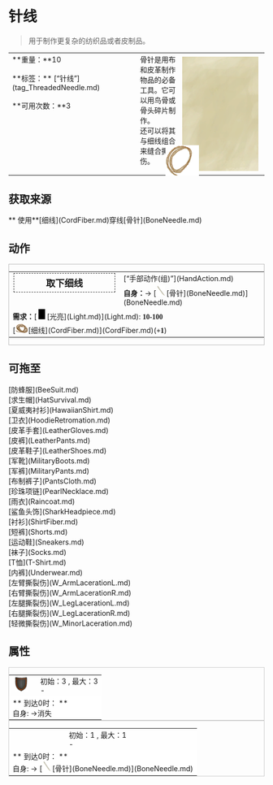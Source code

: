 # 针线  
> 用于制作更复杂的纺织品或者皮制品。  
  
<style>
        .table0534 th,td{
            text-align:left;
            vertical-align:top;
        }
        </style><table class="table table-bordered table0534" data-toggle="table"  data-show-header="false"><thead style="display:none"><tr ><th  style="width:50%;"  >title</th><th  style="width:50%;"  ></th></tr></thead><tr ><td  style="width:50%;"  >**重量：**10<br><br>**标签：**	[“针线”](tag_ThreadedNeedle.md)<br><br>**可用次数：**3</td><td  style="width:50%;"  ><div style="float:right; margin:5px"><div class="gamecard" style="width:150px; height:225px;"><a href="BoneNeedleThreaded.md" style="color:black"><img class="bg" decoding="async" src="../wiki/Sprite/BG_SandTop.png" href="a.md" style="max-width:150px;max-height:225px;"><img decoding="async" src="../wiki/Sprite/ThreadedNeedle.png" class="cardimage" style="transform: translate(-50%, -50%) scale(0.4398826979472141);"><span style="font-size: 25px;">针线</span></a></div></div>骨针是用布和皮革制作物品的必备工具。它可以用鸟骨或骨头碎片制作。<br>还可以将其与细线组合来缝合撕裂伤。</td></tr></tbody></table>  
  
## 获取来源  
<div style="display:inline-block"><div class="gamedatalist" style="text-align:left;min-width:200px;min-height:0px;"><div style="display:inline-block"><div style="display:inline-block;vertical-align:middle;">** 使用**[细线](CordFiber.md)穿线</div><div style="display:inline-block;vertical-align:middle;">[骨针](BoneNeedle.md)</div></div></div></div>  
  
## 动作  
<div  style="border:1px solid #BBB"><table><tr><td rowspan="2" style="width:200px;text-align:center;font-size:1.3em;font-weight:bold"><div style="padding:5px;border:1px dashed #333"><div>取下细线</div></div></td><td>[“手部动作(组)”](HandAction.md)</td></tr><tr><td><b>自身：</b>→ [<div style="width:20px;display:inline-block;text-align:center"><img decoding="async" src="../wiki/Sprite/NeedleBone.png" href="a.md" style="max-width:20px;max-height:20px;"></div>[骨针](BoneNeedle.md)](BoneNeedle.md)</td></tr><tr><td colspan="2"><b>需求：</b>[<div style="width:20px;display:inline-block;text-align:center"><img decoding="async" src="../wiki/Sprite/Darkness.png" href="a.md" style="max-width:20px;max-height:20px;"></div>[光亮](Light.md)](Light.md): <span style="font-family:ui-monospace"><b>10-100</b></span></td></tr><tr><td colspan="2">[<div style="width:25px;display:inline-block;text-align:center"><img decoding="async" src="../wiki/Sprite/CordFiber.png" href="a.md" style="max-width:25px;max-height:25px;"></div>[细线](CordFiber.md)](CordFiber.md)(<span style="font-family:ui-monospace"><b>+1</b></span>)</td></tr></table></div>  
  
  
## 可拖至  
<div style="display:inline-block"><div class="gamedatalist" style="text-align:left;min-width:100px;min-height:0px;">[防蜂服](BeeSuit.md)</div><div class="gamedatalist" style="text-align:left;min-width:100px;min-height:0px;">[求生帽](HatSurvival.md)</div><div class="gamedatalist" style="text-align:left;min-width:100px;min-height:0px;">[夏威夷衬衫](HawaiianShirt.md)</div><div class="gamedatalist" style="text-align:left;min-width:100px;min-height:0px;">[卫衣](HoodieRetromation.md)</div><div class="gamedatalist" style="text-align:left;min-width:100px;min-height:0px;">[皮革手套](LeatherGloves.md)</div><div class="gamedatalist" style="text-align:left;min-width:100px;min-height:0px;">[皮裤](LeatherPants.md)</div><div class="gamedatalist" style="text-align:left;min-width:100px;min-height:0px;">[皮革鞋子](LeatherShoes.md)</div><div class="gamedatalist" style="text-align:left;min-width:100px;min-height:0px;">[军靴](MilitaryBoots.md)</div><div class="gamedatalist" style="text-align:left;min-width:100px;min-height:0px;">[军裤](MilitaryPants.md)</div><div class="gamedatalist" style="text-align:left;min-width:100px;min-height:0px;">[布制裤子](PantsCloth.md)</div><div class="gamedatalist" style="text-align:left;min-width:100px;min-height:0px;">[珍珠项链](PearlNecklace.md)</div><div class="gamedatalist" style="text-align:left;min-width:100px;min-height:0px;">[雨衣](Raincoat.md)</div><div class="gamedatalist" style="text-align:left;min-width:100px;min-height:0px;">[鲨鱼头饰](SharkHeadpiece.md)</div><div class="gamedatalist" style="text-align:left;min-width:100px;min-height:0px;">[衬衫](ShirtFiber.md)</div><div class="gamedatalist" style="text-align:left;min-width:100px;min-height:0px;">[短裤](Shorts.md)</div><div class="gamedatalist" style="text-align:left;min-width:100px;min-height:0px;">[运动鞋](Sneakers.md)</div><div class="gamedatalist" style="text-align:left;min-width:100px;min-height:0px;">[袜子](Socks.md)</div><div class="gamedatalist" style="text-align:left;min-width:100px;min-height:0px;">[T恤](T-Shirt.md)</div><div class="gamedatalist" style="text-align:left;min-width:100px;min-height:0px;">[内裤](Underwear.md)</div><div class="gamedatalist" style="text-align:left;min-width:100px;min-height:0px;">[左臂撕裂伤](W_ArmLacerationL.md)</div><div class="gamedatalist" style="text-align:left;min-width:100px;min-height:0px;">[右臂撕裂伤](W_ArmLacerationR.md)</div><div class="gamedatalist" style="text-align:left;min-width:100px;min-height:0px;">[左腿撕裂伤](W_LegLacerationL.md)</div><div class="gamedatalist" style="text-align:left;min-width:100px;min-height:0px;">[右腿撕裂伤](W_LegLacerationR.md)</div><div class="gamedatalist" style="text-align:left;min-width:100px;min-height:0px;">[轻微撕裂伤](W_MinorLaceration.md)</div></div>  
  
## 属性   
<div  style="border:1px solid #CCC;"><table style="margin-bottom:0px;"><tr><td style="width:30%;text-align:left; background-color:#FEFEFE;font-size:1.3em;font-weight:bold;"><div style="width:30px;display:inline-block;text-align:center"><img decoding="async" src="../wiki/Sprite/Durability.png" href="a.md" style="max-width:30px;max-height:30px;"></div></td><td style="font-size:1em;background-color:#FEFEFE">初始：3 , 最大：3<br>-</td></tr><tr style="background-color:#FFFFFF"><td colspan=2>** 到达0时： **<br>自身: →消失</td></tr></table></div>  
<div  style="border:1px solid #CCC;"><table style="margin-bottom:0px;"><tr><td style="width:30%;text-align:left; background-color:#FEFEFE;font-size:1.3em;font-weight:bold;"></td><td style="font-size:1em;background-color:#FEFEFE">初始：1 , 最大：1<br>-</td></tr><tr style="background-color:#FFFFFF"><td colspan=2>** 到达0时： **<br>自身: → [<div style="width:20px;display:inline-block;text-align:center"><img decoding="async" src="../wiki/Sprite/NeedleBone.png" href="a.md" style="max-width:20px;max-height:20px;"></div>[骨针](BoneNeedle.md)](BoneNeedle.md)</td></tr></table></div>  


<script>document.title="针线 - 卡牌生存百科 Card Survival Wiki";</script>